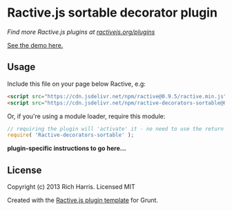 Ractive.js sortable decorator plugin
====================================

*Find more Ractive.js plugins at [ractivejs.org/plugins](http://ractivejs.org/plugins)*

[See the demo here.](http://ractivejs.github.io/Ractive-decorators-sortable/)

Usage
-----

Include this file on your page below Ractive, e.g:

```html
<script src="https://cdn.jsdelivr.net/npm/ractive@0.9.5/ractive.min.js"></script>
<script src="https://cdn.jsdelivr.net/npm/ractive-decorators-sortable@0.2.1/Ractive-decorators-sortable.min.js"></script>
```

Or, if you're using a module loader, require this module:

```js
// requiring the plugin will 'activate' it - no need to use the return value
require( 'Ractive-decorators-sortable' );
```

**plugin-specific instructions to go here...**



License
-------

Copyright (c) 2013 Rich Harris. Licensed MIT

Created with the [Ractive.js plugin template](https://github.com/RactiveJS/Plugin-template) for Grunt.
